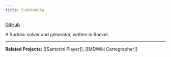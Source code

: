```yaml
---
title: Sudokudoka
---
```


[GitHub](https://github.com/HaydenLeBaron/sudokudoka)

A Sudoku solver and generator, written in Racket.

---


**Related Projects:** [[Santorini Player]], [[MDWiki Cartographer]]

<!-- **Topics:** [[Constraint Satisfaction]], [[Functional Programming]], [[Algorithm Design]], [[Racket]] -->